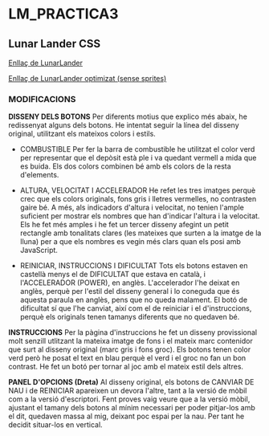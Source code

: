 # LM_PRACTICA3
## Lunar Lander CSS

[Enllaç de LunarLander](https://rawgit.com/MariaAdrover/LM_PRACTICA3/master/LunarLander1.html)

[Enllaç de LunarLander optimizat (sense sprites)](https://rawgit.com/MariaAdrover/LM_PRACTICA3/MINI/LunarLander1.html)

### MODIFICACIONS

**DISSENY DELS BOTONS**
Per diferents motius que explico més abaix, he  redissenyat alguns dels botons. He intentat
seguir la línea del disseny original, utilitzant els mateixos colors i estils.
 
 * COMBUSTIBLE
Per fer la barra de combustible he utilitzat el color verd per representar que el depòsit està ple i va 
quedant vermell a mida que es buida. Els dos colors combinen bé amb els colors de la resta d'elements. 

 * ALTURA, VELOCITAT I ACCELERADOR
He refet les tres imatges perquè crec que els colors originals, fons gris i lletres vermelles, no 
contrasten gaire bé.
A més, als indicadors d'altura i velocitat, no tenien l'ample suficient per mostrar els nombres 
que han d'indicar l'altura i la velocitat. Els he fet més amples i he fet un tercer disseny
afegint un petit rectangle amb tonalitats clares (les mateixes que surten a la imatge de la lluna)
per a que els nombres es vegin més clars quan els posi amb JavaScript.

 * REINICIAR, INSTRUCCIONS I DIFICULTAT
Tots els botons estaven en castellà menys el de DIFICULTAT que estava en català, i l'ACCELERADOR (POWER),
en anglès. L'accelerador l'he deixat en anglès, perquè per l'estil del disseny general i lo coneguda
que és aquesta paraula en anglès, pens que no queda malament. El botó de dificultat sí que l'he canviat,
així com el de reiniciar i el d'instruccions, perquè els originals tenen tamanys diferents que no
quedaven bé.

**INSTRUCCIONS**
Per la pàgina d'instruccions he fet un disseny provissional molt senzill utlitzant la mateixa imatge de fons i el mateix
marc contenidor que surt al disseny original (marc gris i fons groc). Els botons tenen color verd però he posat el text en blau
perquè el verd i el groc no fan un bon contrast. 
He fet un botó per tornar al joc amb el mateix estil dels altres.

**PANEL D'OPCIONS (Dreta)**
Al disseny original, els botons de CANVIAR DE NAU i de REINICIAR apareixen un devora l'altre,
tant a la versió de mòbil com a la versió d'escriptori. Fent proves vaig veure que a la versió mòbil,
ajustant el tamany dels botons al mínim necessari per poder pitjar-los amb el dit,  quedaven massa al
mig, deixant poc espai per la nau. Per tant he decidit situar-los en vertical.
